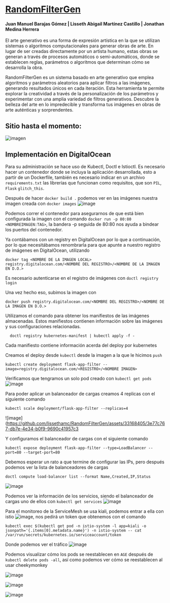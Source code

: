 # [RandomFilterGen](randomfilterapp.sytes.net)

#### Juan Manuel Barajas Gómez | Lisseth Abigail Martínez Castillo | Jonathan Medina Herrera

El arte generativo es una forma de expresión artística en la que se utilizan sistemas o algoritmos computacionales para generar obras de arte. En lugar de ser creadas directamente por un artista humano, estas obras se generan a través de procesos automáticos o semi-automáticos, donde se establecen reglas, parámetros o algoritmos que determinan cómo se desarrolla la obra.

RandomFilterGen es un sistema basado en arte generativo que emplea algoritmos y parámetros aleatorios para aplicar filtros a las imágenes, generando resultados únicos en cada iteración. Esta herramienta te permite explorar la creatividad a través de la personalización de los parámetros y experimentar con una amplia variedad de filtros generativos. Descubre la belleza del arte en lo impredecible y transforma tus imágenes en obras de arte auténticas y sorprendentes.

## Sitio hasta el momento:
![imagen](https://github.com/lissethamc/RandomFilterGen/assets/101375005/2bf948b8-f999-449f-8284-f2b78676accc)

## Implementación en DigitalOcean

Para su administración se hace uso de Kubectl, Doctl e Istioctl.
Es necesario hacer un contenedor donde se incluya la aplicación desarrollada, esto a partir de un Dockerfile, también es necesario indicar en un archivo `requirements.txt` las librerías que funcionan como requisitos, que son `PIL`, `Flask` `glitch_this`.

Después de hacer `docker build .` podemos ver en las imágenes nuestra imagen creada con `docker images`
![image](https://github.com/lissethamc/RandomFilterGen/assets/33168405/5d28d23b-b0a8-4577-a1fa-735c736d5b29)

Podemos correr el contenedor para asegurarnos de que está bien configurada la imagen con el comando `docker run -p 80:80 <NOMBREIMAGEN:TAG>`, la bandera -p seguida de 80:80 nos ayuda a bindear los puertos del contenedor.

Ya contábamos con un registry en DigitalOcean por lo que a continuación, por lo que necesitábamos renombrarla para que apunte a nuestro registro de imágenes en DigitalOcean, utilizando
```shell
docker tag <NOMBRE DE LA IMAGEN LOCAL> registry.digitalocean.com/<NOMBRE DEL REGISTRO>/<NOMBRE DE LA IMAGEN EN D.O.>
```
Es necesario autenticarse en el registro de imágenes con `doctl registry login`

Una vez hecho eso, subimos la imagen con
```shell
docker push registry.digitalocean.com/<NOMBRE DEL REGISTRO>/<NOMBRE DE LA IMAGEN EN D.O.>
```
Utilizamos el comando para obtener los manifiestos de las imágenes almacenadas. Estos manifiestos contienen información sobre las imágenes y sus configuraciones relacionadas.
```shell
  doctl registry kubernetes-manifest | kubectl apply -f -
```
Cada manifiesto contiene información acerda del deploy por kubernetes

Creamos el deploy desde `kubectl` desde la imagen a la que le hicimos `push`

```shell
kubectl create deployment flask-app-filter --image=registry.digitalocean.com/<REGISTRO>/<NOMBRE IMAGEN>
```
Verificamos que tengramos un solo pod creado con `kubectl get pods`
![image](https://github.com/lissethamc/RandomFilterGen/assets/33168405/c787fae3-69f3-4c2a-9f6b-d745f18eedf2)

Para poder aplicar un balanceador de cargas creamos 4 replicas con el siguiente comando

```shell
kubectl scale deployment/flask-app-filter --replicas=4
```
![image](https://github.com/lissethamc/RandomFilterGen/assets/33168405/3e77c767-db7e-4e34-b0f9-9690c41957c3

Y configuramos el balanceador de cargas con el siguiente comando

```shell
kubectl expose deployment flask-app-filter --type=LoadBalancer --port=80 --target-port=80
```
Debemos esperar un rato a que termine de configurar las IPs, pero después podemos ver la lista de balanceadores de cargas
```shell
doctl compute load-balancer list --format Name,Created,IP,Status
```
![image](https://github.com/lissethamc/RandomFilterGen/assets/33168405/c50f8dca-fb76-466d-880a-68d28e8ce7f4)

Podemos ver la información de los servicios, siendo el balanceador de cargas uno de ellos con `kubectl get services`
![image](https://github.com/lissethamc/RandomFilterGen/assets/33168405/aac75554-c8ed-4b1a-8bfa-9f832a8ea149)

Para el monitoreo de la ServiceMesh se usa kiali, podemos entrar a ella con istio
![image](https://github.com/lissethamc/RandomFilterGen/assets/33168405/f0c789f6-8963-4f13-9885-aa304a059326), nos pedirá un token que obtenemos con el comando
```shell
kubectl exec $(kubectl get pod -n istio-system -l app=kiali -o jsonpath='{.items[0].metadata.name}') -n istio-system -- cat /var/run/secrets/kubernetes.io/serviceaccount/token
```

Donde podemos ver el tráfico
![image](https://github.com/lissethamc/RandomFilterGen/assets/33168405/d029c9f2-2357-4141-826f-ecceb941ec86)

Podemos visualizar cómo los pods se reestablecen en `AGE` después de `kubectl delete pods -all`, así como podemos ver cómo se reestablecen al usar cheekymonkey

![image](https://github.com/lissethamc/RandomFilterGen/assets/33168405/c7cdd092-6455-44e5-b524-05d43cdca50a)

![image](https://github.com/lissethamc/RandomFilterGen/assets/33168405/3c807c57-7a79-4254-aba2-89a1b733eabe)

![image](https://github.com/lissethamc/RandomFilterGen/assets/33168405/883de62b-2cad-41b9-994d-3501190cd02c)

